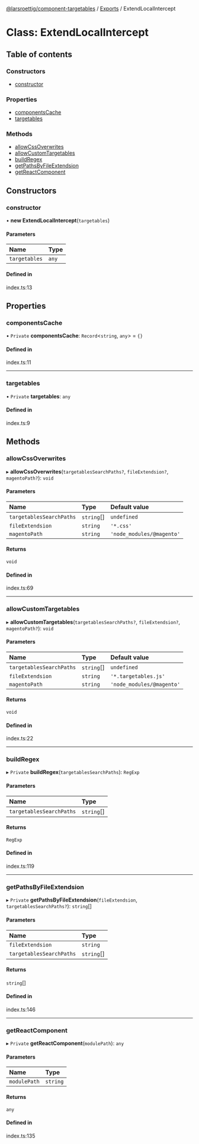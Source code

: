 [@larsroettig/component-targetables](../README.md) / [Exports](../modules.md) / ExtendLocalIntercept

# Class: ExtendLocalIntercept

## Table of contents

### Constructors

- [constructor](ExtendLocalIntercept.md#constructor)

### Properties

- [componentsCache](ExtendLocalIntercept.md#componentscache)
- [targetables](ExtendLocalIntercept.md#targetables)

### Methods

- [allowCssOverwrites](ExtendLocalIntercept.md#allowcssoverwrites)
- [allowCustomTargetables](ExtendLocalIntercept.md#allowcustomtargetables)
- [buildRegex](ExtendLocalIntercept.md#buildregex)
- [getPathsByFileExtendsion](ExtendLocalIntercept.md#getpathsbyfileextendsion)
- [getReactComponent](ExtendLocalIntercept.md#getreactcomponent)

## Constructors

### constructor

• **new ExtendLocalIntercept**(`targetables`)

#### Parameters

| Name | Type |
| :------ | :------ |
| `targetables` | `any` |

#### Defined in

index.ts:13

## Properties

### componentsCache

• `Private` **componentsCache**: `Record`<`string`, `any`\> = `{}`

#### Defined in

index.ts:11

___

### targetables

• `Private` **targetables**: `any`

#### Defined in

index.ts:9

## Methods

### allowCssOverwrites

▸ **allowCssOverwrites**(`targetablesSearchPaths?`, `fileExtendsion?`, `magentoPath?`): `void`

#### Parameters

| Name | Type | Default value |
| :------ | :------ | :------ |
| `targetablesSearchPaths` | `string`[] | `undefined` |
| `fileExtendsion` | `string` | `'*.css'` |
| `magentoPath` | `string` | `'node_modules/@magento'` |

#### Returns

`void`

#### Defined in

index.ts:69

___

### allowCustomTargetables

▸ **allowCustomTargetables**(`targetablesSearchPaths?`, `fileExtendsion?`, `magentoPath?`): `void`

#### Parameters

| Name | Type | Default value |
| :------ | :------ | :------ |
| `targetablesSearchPaths` | `string`[] | `undefined` |
| `fileExtendsion` | `string` | `'*.targetables.js'` |
| `magentoPath` | `string` | `'node_modules/@magento'` |

#### Returns

`void`

#### Defined in

index.ts:22

___

### buildRegex

▸ `Private` **buildRegex**(`targetablesSearchPaths`): `RegExp`

#### Parameters

| Name | Type |
| :------ | :------ |
| `targetablesSearchPaths` | `string`[] |

#### Returns

`RegExp`

#### Defined in

index.ts:119

___

### getPathsByFileExtendsion

▸ `Private` **getPathsByFileExtendsion**(`fileExtendsion`, `targetablesSearchPaths?`): `string`[]

#### Parameters

| Name | Type |
| :------ | :------ |
| `fileExtendsion` | `string` |
| `targetablesSearchPaths` | `string`[] |

#### Returns

`string`[]

#### Defined in

index.ts:146

___

### getReactComponent

▸ `Private` **getReactComponent**(`modulePath`): `any`

#### Parameters

| Name | Type |
| :------ | :------ |
| `modulePath` | `string` |

#### Returns

`any`

#### Defined in

index.ts:135
